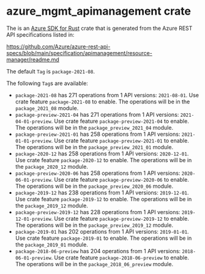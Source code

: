 # azure_mgmt_apimanagement crate

The is an [Azure SDK for Rust](https://github.com/Azure/azure-sdk-for-rust) crate that is generated from the Azure REST API specifications listed in:

https://github.com/Azure/azure-rest-api-specs/blob/main/specification/apimanagement/resource-manager/readme.md

The default `Tag` is `package-2021-08`.

The following `Tag`s are available:

- `package-2021-08` has 271 operations from 1 API versions: `2021-08-01`. Use crate feature `package-2021-08` to enable. The operations will be in the `package_2021_08` module.
- `package-preview-2021-04` has 271 operations from 1 API versions: `2021-04-01-preview`. Use crate feature `package-preview-2021-04` to enable. The operations will be in the `package_preview_2021_04` module.
- `package-preview-2021-01` has 258 operations from 1 API versions: `2021-01-01-preview`. Use crate feature `package-preview-2021-01` to enable. The operations will be in the `package_preview_2021_01` module.
- `package-2020-12` has 258 operations from 1 API versions: `2020-12-01`. Use crate feature `package-2020-12` to enable. The operations will be in the `package_2020_12` module.
- `package-preview-2020-06` has 258 operations from 1 API versions: `2020-06-01-preview`. Use crate feature `package-preview-2020-06` to enable. The operations will be in the `package_preview_2020_06` module.
- `package-2019-12` has 238 operations from 1 API versions: `2019-12-01`. Use crate feature `package-2019-12` to enable. The operations will be in the `package_2019_12` module.
- `package-preview-2019-12` has 228 operations from 1 API versions: `2019-12-01-preview`. Use crate feature `package-preview-2019-12` to enable. The operations will be in the `package_preview_2019_12` module.
- `package-2019-01` has 202 operations from 1 API versions: `2019-01-01`. Use crate feature `package-2019-01` to enable. The operations will be in the `package_2019_01` module.
- `package-2018-06-preview` has 204 operations from 1 API versions: `2018-06-01-preview`. Use crate feature `package-2018-06-preview` to enable. The operations will be in the `package_2018_06_preview` module.